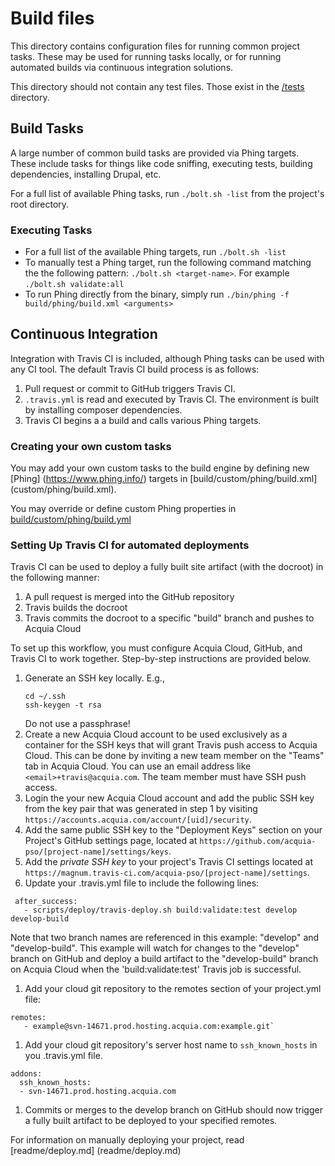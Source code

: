 # Build files

This directory contains configuration files for running common project tasks. 
These may be used for running tasks locally, or for running automated builds via 
continuous integration solutions.

This directory should not contain any test files. Those exist in the 
[/tests](/tests) directory.

## Build Tasks

A large number of common build tasks are provided via Phing targets. These 
include tasks for things like code sniffing, executing tests, building 
dependencies, installing Drupal, etc.

For a full list of available Phing tasks, run `./bolt.sh -list` from the
project's root directory.

### Executing Tasks

* For a full list of the available Phing targets, run `./bolt.sh -list`
* To manually test a Phing target, run the following command matching the
  the following pattern: `./bolt.sh <target-name>`. 
  For example `./bolt.sh validate:all`
* To run Phing directly from the binary, simply run `./bin/phing -f build/phing/build.xml <arguments>`

## <a name="ci"></a> Continuous Integration

Integration with Travis CI is included, although Phing tasks can be used with
 any CI tool. The default Travis CI build process is as follows:

1. Pull request or commit to GitHub triggers Travis CI.
1. `.travis.yml` is read and executed by Travis CI. The environment is built
  by installing composer dependencies.
1. Travis CI begins a a build and calls various Phing targets.

### Creating your own custom tasks

You may add your own custom tasks to the build engine by defining new [Phing]
(https://www.phing.info/) targets in [build/custom/phing/build.xml]
(custom/phing/build.xml).

You may override or define custom Phing properties in 
[build/custom/phing/build.yml](custom/phing/build.yml)

### Setting Up Travis CI for automated deployments

Travis CI can be used to deploy a fully built site artifact (with the docroot)
in the following manner:

1. A pull request is merged into the GitHub repository
2. Travis builds the docroot
3. Travis commits the docroot to a specific "build" branch and pushes to Acquia
   Cloud
   
To set up this workflow, you must configure Acquia Cloud, GitHub, and Travis CI
to work together. Step-by-step instructions are provided below.


1. Generate an SSH key locally. E.g.,
   ````
   cd ~/.ssh
   ssh-keygen -t rsa
   ````
   Do not use a passphrase!
1. Create a new Acquia Cloud account to be used exclusively as a container for
   the SSH keys that will grant Travis push access to Acquia Cloud. This can be
   done by inviting a new team member on the "Teams" tab in Acquia Cloud. You
   can use an email address like `<email>+travis@acquia.com`. The team member
   must have SSH push access.
1. Login the your new Acquia Cloud account and add the public SSH key from the
   key pair that was generated in step 1 by visiting
   `https://accounts.acquia.com/account/[uid]/security`.
1. Add the same public SSH key to the "Deployment Keys" section on your 
   Project's GitHub settings page, located at
   `https://github.com/acquia-pso/[project-name]/settings/keys`.
1. Add the _private SSH key_ to your project's Travis CI settings located at
   `https://magnum.travis-ci.com/acquia-pso/[project-name]/settings`.
1. Update your .travis.yml file to include the following lines:
  ````
   after_success:
     - scripts/deploy/travis-deploy.sh build:validate:test develop develop-build
  ````
  Note that two branch names are referenced in this example: "develop" and 
  "develop-build". This example will watch for changes to the "develop" branch 
  on GitHub and deploy a build artifact to the "develop-build" branch on Acquia 
  Cloud when the 'build:validate:test' Travis job is successful.
1. Add your cloud git repository to the remotes section of your project.yml file:
  ````
  remotes:
     - example@svn-14671.prod.hosting.acquia.com:example.git`
  ````
1. Add your cloud git repository's server host name to `ssh_known_hosts` in
   you .travis.yml file.
  ````
  addons:
    ssh_known_hosts:
    - svn-14671.prod.hosting.acquia.com
  ````
1. Commits or merges to the develop branch on GitHub should now trigger a fully
   built artifact to be deployed to your specified remotes.

For information on manually deploying your project, read [readme/deploy.md]
(readme/deploy.md)
